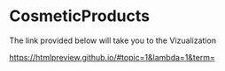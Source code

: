 # CosmeticProducts

The link provided below will take you to the Vizualization

https://htmlpreview.github.io/#topic=1&lambda=1&term=

